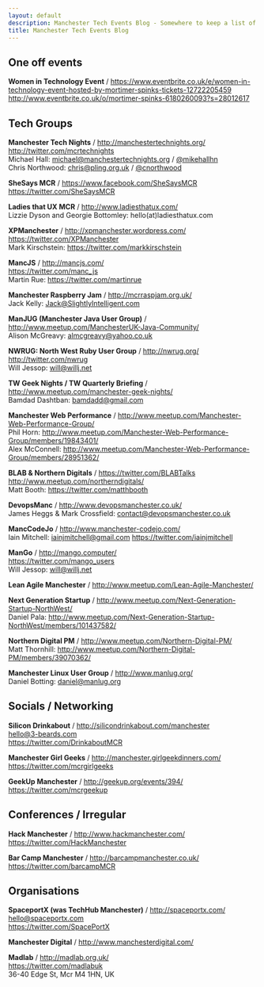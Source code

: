 ```yaml
---
layout: default
description: Manchester Tech Events Blog - Somewhere to keep a list of technical meetups etc that happen in Manchester to make them more discoverable.
title: Manchester Tech Events Blog
---
```


## One off events

**Women in Technology Event** / https://www.eventbrite.co.uk/e/women-in-technology-event-hosted-by-mortimer-spinks-tickets-12722205459  
http://www.eventbrite.co.uk/o/mortimer-spinks-6180260093?s=28012617

## Tech Groups

**Manchester Tech Nights** / http://manchestertechnights.org/  
http://twitter.com/mcrtechnights  
Michael Hall: [michael@manchestertechnights.org](mailto:michael@manchestertechnights.org) / [@mikehallhn](https://twitter.com/mikehallhn)  
Chris Northwood: [chris@pling.org.uk](mailto:chris@pling.org.uk) / [@cnorthwood](https://twitter.com/cnorthwood)

**SheSays MCR** / https://www.facebook.com/SheSaysMCR  
https://twitter.com/SheSaysMCR

**Ladies that UX MCR** / http://www.ladiesthatux.com/  
Lizzie Dyson and Georgie Bottomley: hello(at)ladiesthatux.com

**XPManchester** / http://xpmanchester.wordpress.com/  
https://twitter.com/XPManchester  
Mark Kirschstein: https://twitter.com/markkirschstein

**MancJS** / http://mancjs.com/  
https://twitter.com/manc_js  
Martin Rue: https://twitter.com/martinrue

**Manchester Raspberry Jam** / http://mcrraspjam.org.uk/  
Jack Kelly: [Jack@SlightlyIntelligent.com](mailto:Jack@SlightlyIntelligent.com)

**ManJUG (Manchester Java User Group)** / http://www.meetup.com/ManchesterUK-Java-Community/  
Alison McGreavy: [almcgreavy@yahoo.co.uk](mailto:almcgreavy@yahoo.co.uk)

**NWRUG: North West Ruby User Group** / http://nwrug.org/  
http://twitter.com/nwrug  
Will Jessop: [will@willj.net](mailto:will@willj.net)

**TW Geek Nights / TW Quarterly Briefing** / http://www.meetup.com/manchester-geek-nights/  
Bamdad Dashtban: [bamdadd@gmail.com](mailto:bamdadd@gmail.com)

**Manchester Web Performance** / http://www.meetup.com/Manchester-Web-Performance-Group/  
Phil Horn: http://www.meetup.com/Manchester-Web-Performance-Group/members/19843401/  
Alex McConnell: http://www.meetup.com/Manchester-Web-Performance-Group/members/28951362/

**BLAB & Northern Digitals** / https://twitter.com/BLABTalks  
http://www.meetup.com/northerndigitals/  
Matt Booth: https://twitter.com/matthbooth

**DevopsManc** / http://www.devopsmanchester.co.uk/  
James Heggs & Mark Crossfield: [contact@devopsmanchester.co.uk](mailto:contact@devopsmanchester.co.uk)

**MancCodeJo** / http://www.manchester-codejo.com/  
Iain Mitchell: [iainjmitchell@gmail.com](mailto:iainjmitchell@gmail.com) https://twitter.com/iainjmitchell

**ManGo** / http://mango.computer/  
https://twitter.com/mango_users  
Will Jessop: [will@willj.net](mailto:will@willj.net)

**Lean Agile Manchester** / http://www.meetup.com/Lean-Agile-Manchester/

**Next Generation Startup** / http://www.meetup.com/Next-Generation-Startup-NorthWest/  
Daniel Pala: http://www.meetup.com/Next-Generation-Startup-NorthWest/members/101437582/

**Northern Digital PM** / http://www.meetup.com/Northern-Digital-PM/  
Matt Thornhill: http://www.meetup.com/Northern-Digital-PM/members/39070362/

**Manchester Linux User Group** / http://www.manlug.org/  
Daniel Botting: [daniel@manlug.org](mailto:daniel@manlug.org)


## Socials / Networking

**Silicon Drinkabout** / http://silicondrinkabout.com/manchester  
[hello@3-beards.com](mailto:hello@3-beards.com)  
https://twitter.com/DrinkaboutMCR

**Manchester Girl Geeks** / http://manchester.girlgeekdinners.com/  
https://twitter.com/mcrgirlgeeks

**GeekUp Manchester** / http://geekup.org/events/394/  
https://twitter.com/mcrgeekup

## Conferences / Irregular

**Hack Manchester** / http://www.hackmanchester.com/  
https://twitter.com/HackManchester

**Bar Camp Manchester** / http://barcampmanchester.co.uk/  
https://twitter.com/barcampMCR

## Organisations

**SpaceportX (was TechHub Manchester)** / http://spaceportx.com/  
[hello@spaceportx.com](mailto:hello@spaceportx.com)  
https://twitter.com/SpacePortX

**Manchester Digital** / http://www.manchesterdigital.com/

**Madlab** / http://madlab.org.uk/  
https://twitter.com/madlabuk  
36-40 Edge St, Mcr M4 1HN, UK

